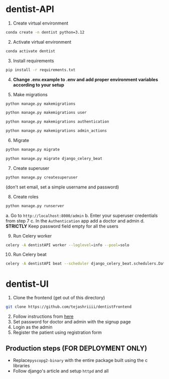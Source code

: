 # dentist-API

1. Create virtual environment

```sh
conda create -n dentist python=3.12
```

2. Activate virtual environment

```sh
conda activate dentist
```

3. Install requirements

```sh
pip install -r requirements.txt
```

4. **Change .env.example to .env and add proper environment variables according to your setup**

5. Make migrations

```sh
python manage.py makemigrations
```

```sh
python manage.py makemigrations user
```

```sh
python manage.py makemigrations authentication
```

```sh
python manage.py makemigrations admin_actions
```

6. Migrate

```sh
python manage.py migrate
```

```sh
python manage.py migrate django_celery_beat
```

7. Create superuser

```sh
python manage.py createsuperuser
```

(don't set email, set a simple username and password)

8. Create roles

```sh
python manage.py runserver
```

a. Go to `http://localhost:8000/admin`
b. Enter your superuser credentials from step 7
c. In the `Authentication` app add a doctor and admin
d. **STRICTLY** Keep password field empty for all the users

9. Run Celery worker

```sh
celery -A dentistAPI worker --loglevel=info --pool=solo
```

10. Run Celery beat
```sh
celery -A dentistAPI beat --scheduler django_celery_beat.schedulers.DatabaseScheduler --loglevel=info
```

# dentist-UI

1. Clone the frontend (get out of this directory)

```sh
git clone https://github.com/tejashriiii/dentistFrontend
```

2. Follow instructions from [here](https://github.com/tejashriiii/dentistFrontend)
3. Set password for doctor and admin with the signup page
4. Login as the admin
5. Register the patient using registration form

## Production steps (FOR DEPLOYMENT ONLY)

- Replace`pyscopg2-binary` with the entire package built using the c libraries
- Follow django's article and setup `httpd` and all
